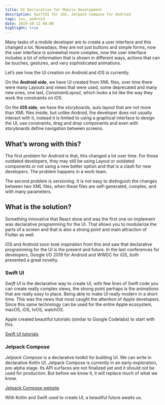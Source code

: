```yaml
---
title: UI Declarative for Mobile Development
description: SwiftUI for iOS, Jetpack Compose for Android
tags: ios, android
date: 2019-10-12 08:00
highlight: true
---
```


Many tasks of a mobile developer are to create a user interface and this changed a lot. Nowadays, they are not just buttons and simple forms, now the user interface is somewhat more complex, now the user interface includes a lot of information that is shown in different ways, actions that can be touches, gestures, and very sophisticated animations.

Let’s see how the UI creation on Android and iOS is currently.

On the __Android side__, we have UI created from XML files, over time there were many Layouts and views that were used, some deprecated and many new ones, one last, _ConstraintLayout_, which looks a lot like the way they work the constraints on iOS.

On the __iOS side__, we have the storyboards, auto layout that are not more than XML files inside, but unlike Android, the developer does not usually interact with it, instead it is limited to using a graphical interface to design the UI, use constraints, drag and drop components and even with storyboards define navigation between screens. 

## What’s wrong with this?

The first problem for Android is that, this changed a lot over time. For those outdated developers, they may still be using Layout or outdated components or not using a new better option and that is a clash for new developers. The problem happens in a work team.

The second problem is versioning. It is not easy to distinguish the changes between two XML files, when these files are self-generated, complex, and with many parameters.

## What is the solution?

Something innovative that React done and was the first one on implement was declarative programming for the UI. That allows you to modularize the parts of a screen and that is also a strong point and main attraction of Flutter as well.

iOS and Android soon took inspiration from this and saw that declarative programming for the UI is the present and future. In the last conferences for developers, Google I/O 2019 for Android and WWDC for iOS, both presented a great novelty. 

### Swift UI

_Swift UI_ is the declarative way to create UI, with few lines of Swift code you can create really complex views, the strong point perhaps is the animations that are really easy to place. Being able to make UI really modern in a short time. This was the news that most caught the attention of Apple developers. Since this same technology can be used for the entire Apple ecosystem, macOS, iOS, tvOS, watchOS.

Apple created beautiful tutorials (similar to Google Codelabs) to start with this.

[Swift UI tutorials](https://developer.apple.com/tutorials/swiftui/)

### Jetpack Compose

_Jetpack Compose_ is a declarative toolkit for building UI. We can write in declarative Kotlin UI. Jetpack Compose is currently in an early-exploration, pre-alpha stage. Its API surfaces are not finalized yet and it should not be used for production. But before we know it, it will replace much of what we know. 

[Jetpack Compose website](https://developer.android.com/jetpack/compose)

With Kotlin and Swift used to create UI, a beautiful future awaits us.

